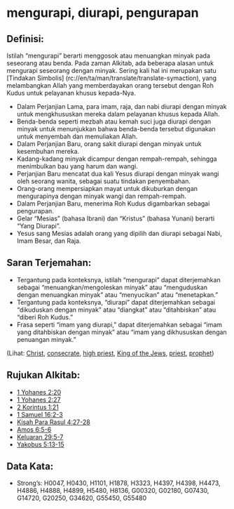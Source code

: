 # mengurapi, diurapi, pengurapan

## Definisi:

Istilah “mengurapi” berarti menggosok atau menuangkan minyak pada seseorang atau benda. Pada zaman Alkitab, ada beberapa alasan untuk mengurapi seseorang dengan minyak. Sering kali hal ini merupakan satu [Tindakan Simbolis] (rc://en/ta/man/translate/translate-symaction), yang melambangkan Allah yang memberdayakan orang tersebut dengan Roh Kudus untuk pelayanan khusus kepada-Nya.

* Dalam Perjanjian Lama, para imam, raja, dan nabi diurapi dengan minyak untuk mengkhususkan mereka dalam pelayanan khusus kepada Allah. 
* Benda-benda seperti mezbah atau kemah suci juga diurapi dengan minyak untuk menunjukkan bahwa benda-benda tersebut digunakan untuk menyembah dan memuliakan Allah.
* Dalam Perjanjian Baru, orang sakit diurapi dengan minyak untuk kesembuhan mereka.
* Kadang-kadang minyak dicampur dengan rempah-rempah, sehingga menimbulkan bau yang harum dan wangi.
* Perjanjian Baru mencatat dua kali Yesus diurapi dengan minyak wangi oleh seorang wanita, sebagai suatu tindakan penyembahan. 
* Orang-orang mempersiapkan mayat untuk dikuburkan dengan mengurapinya dengan minyak wangi dan rempah-rempah.
* Dalam Perjanjian Baru, menerima Roh Kudus digambarkan sebagai pengurapan.
* Gelar “Mesias” (bahasa Ibrani) dan “Kristus” (bahasa Yunani) berarti “Yang Diurapi”.
* Yesus sang Mesias adalah orang yang dipilih dan diurapi sebagai Nabi, Imam Besar, dan Raja.

## Saran Terjemahan:

* Tergantung pada konteksnya, istilah “mengurapi” dapat diterjemahkan sebagai “menuangkan/mengoleskan minyak” atau “menguduskan dengan menuangkan minyak” atau “menyucikan” atau “menetapkan.”
* Tergantung pada konteksnya, “diurapi” dapat diterjemahkan sebagai “dikuduskan dengan minyak” atau “diangkat” atau “ditahbiskan” atau “diberi Roh Kudus.”
* Frasa seperti “imam yang diurapi,” dapat diterjemahkan sebagai “imam yang ditahbiskan dengan minyak” atau “imam yang dikhususkan dengan penuangan minyak.”

(Lihat: [Christ](../kt/christ.md), [consecrate](../kt/consecrate.md), [high priest](../kt/highpriest.md), [King of the Jews](../kt/kingofthejews.md), [priest](../kt/priest.md), [prophet](../kt/prophet.md))

## Rujukan Alkitab:

* [1 Yohanes 2:20](rc://en/tn/help/1jn/02/20)
* [1 Yohanes 2:27](rc://en/tn/help/1jn/02/27)
* [2 Korintus 1:21](rc://en/tn/help/2co/01/21)
* [1 Samuel 16:2-3](rc://en/tn/help/1sa/16/02)
* [Kisah Para Rasul 4:27-28](rc://en/tn/help/act/04/27)
* [Amos 6:5-6](rc://en/tn/help/amos/06/05)
* [Keluaran 29:5-7](rc://en/tn/help/exo/29/05)
* [Yakobus 5:13-15](rc://en/tn/help/jas/05/13)

## Data Kata:

* Strong’s: H0047, H0430, H1101, H1878, H3323, H4397, H4398, H4473, H4886, H4888, H4899, H5480, H8136, G00320, G02180, G07430, G14720, G20250, G34620, G55450, G55480
